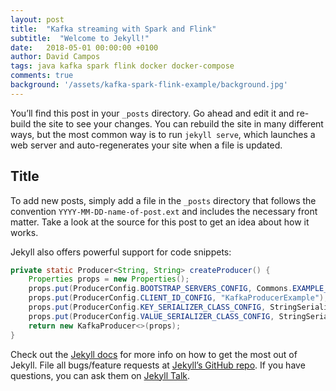 ```yaml
---
layout: post
title:  "Kafka streaming with Spark and Flink"
subtitle:  "Welcome to Jekyll!"
date:   2018-05-01 00:00:00 +0100
author: David Campos
tags: java kafka spark flink docker docker-compose
comments: true
background: '/assets/kafka-spark-flink-example/background.jpg'
---
```


You’ll find this post in your `_posts` directory. Go ahead and edit it and re-build the site to see your changes. You can rebuild the site in many different ways, but the most common way is to run `jekyll serve`, which launches a web server and auto-regenerates your site when a file is updated.

Title
---

To add new posts, simply add a file in the `_posts` directory that follows the convention `YYYY-MM-DD-name-of-post.ext` and includes the necessary front matter. Take a look at the source for this post to get an idea about how it works.

Jekyll also offers powerful support for code snippets:

```java
private static Producer<String, String> createProducer() {
    Properties props = new Properties();
    props.put(ProducerConfig.BOOTSTRAP_SERVERS_CONFIG, Commons.EXAMPLE_KAFKA_SERVER);
    props.put(ProducerConfig.CLIENT_ID_CONFIG, "KafkaProducerExample");
    props.put(ProducerConfig.KEY_SERIALIZER_CLASS_CONFIG, StringSerializer.class.getName());
    props.put(ProducerConfig.VALUE_SERIALIZER_CLASS_CONFIG, StringSerializer.class.getName());
    return new KafkaProducer<>(props);
}
```

Check out the [Jekyll docs][jekyll-docs] for more info on how to get the most out of Jekyll. File all bugs/feature requests at [Jekyll’s GitHub repo][jekyll-gh]. If you have questions, you can ask them on [Jekyll Talk][jekyll-talk].

[jekyll-docs]: https://jekyllrb.com/docs/home
[jekyll-gh]:   https://github.com/jekyll/jekyll
[jekyll-talk]: https://talk.jekyllrb.com/